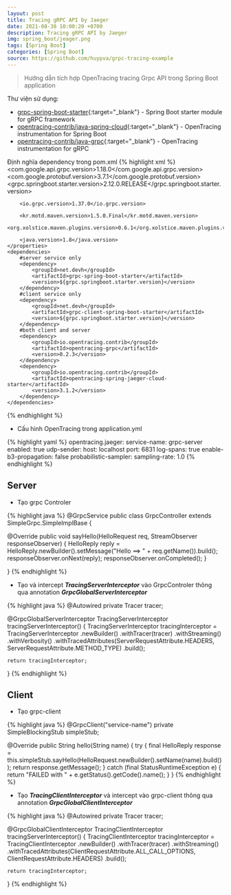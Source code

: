 ```yaml
---
layout: post
title: Tracing gRPC API by Jaeger
date: 2021-08-30 10:00:20 +0700
description: Tracing gRPC API by Jaeger
img: spring_boot/jeager.png
tags: [Spring Boot]
categories: [Spring Boot]
source: https://github.com/huypva/grpc-tracing-example
---
```


> Hướng dẫn tích hợp OpenTracing tracing Grpc API trong Spring Boot application 

Thư viện sử dụng:
- [grpc-spring-boot-starter](https://github.com/yidongnan/grpc-spring-boot-starter){:target="_blank"} - Spring Boot starter module for gRPC framework
- [opentracing-contrib/java-spring-cloud](https://github.com/opentracing-contrib/java-spring-cloud){:target="_blank"} - OpenTracing instrumentation for Spring Boot
- [opentracing-contrib/java-grpc](https://github.com/opentracing-contrib/java-grpc){:target="_blank"} - OpenTracing instrumentation for gRPC

Định nghĩa dependency trong pom.xml
{% highlight xml %}
    <properties>
        <com.google.api.grpc.version>1.18.0</com.google.api.grpc.version>
        <com.google.protobuf.version>3.7.1</com.google.protobuf.version>
        <grpc.springboot.starter.version>2.12.0.RELEASE</grpc.springboot.starter.version>

        <io.grpc.version>1.37.0</io.grpc.version>

        <kr.motd.maven.version>1.5.0.Final</kr.motd.maven.version>
        <org.xolstice.maven.plugins.version>0.6.1</org.xolstice.maven.plugins.version>

        <java.version>1.8</java.version>
    </properties>
    <dependencies>
        #server service only
        <dependency>
            <groupId>net.devh</groupId>
            <artifactId>grpc-spring-boot-starter</artifactId>
            <version>${grpc.springboot.starter.version}</version>
        </dependency>
        #client service only
        <dependency>
            <groupId>net.devh</groupId>
            <artifactId>grpc-client-spring-boot-starter</artifactId>
            <version>${grpc.springboot.starter.version}</version>
        </dependency>
        #both client and server
        <dependency>
            <groupId>io.opentracing.contrib</groupId>
            <artifactId>opentracing-grpc</artifactId>
            <version>0.2.3</version>
        </dependency>
        <dependency>
            <groupId>io.opentracing.contrib</groupId>
            <artifactId>opentracing-spring-jaeger-cloud-starter</artifactId>
            <version>3.1.2</version>
        </dependency>
    </dependencies>
{% endhighlight %}

- Cấu hình OpenTracing trong application.yml

{% highlight yaml %}
opentracing.jaeger:
  service-name: grpc-server
  enabled: true
  udp-sender:
    host: localhost
    port: 6831
  log-spans: true
  enable-b3-propagation: false
  probabilistic-sampler:
    sampling-rate: 1.0
{% endhighlight %} 

## Server

- Tạo grpc Controler

{% highlight java %}
@GrpcService
public class GrpcController extends SimpleGrpc.SimpleImplBase {
 
  @Override
  public void sayHello(HelloRequest req, StreamObserver<HelloReply> responseObserver) {
    HelloReply reply = HelloReply.newBuilder().setMessage("Hello ==> " + req.getName()).build();
    responseObserver.onNext(reply);
    responseObserver.onCompleted();
  }
 
}
{% endhighlight %} 

- Tạo và intercept ***TracingServerInterceptor*** vào GrpcControler thông qua annotation ***GrpcGlobalServerInterceptor***

{% highlight java %}
  @Autowired
  private Tracer tracer;
 
  @GrpcGlobalServerInterceptor
  TracingServerInterceptor tracingServerInterceptor() {
    TracingServerInterceptor tracingInterceptor = TracingServerInterceptor
      .newBuilder()
      .withTracer(tracer)
      .withStreaming()
      .withVerbosity()
      .withTracedAttributes(ServerRequestAttribute.HEADERS,
          ServerRequestAttribute.METHOD_TYPE)
      .build();
 
    return tracingInterceptor;
  }
{% endhighlight %}

## Client

- Tạo grpc-client

{% highlight java %}
  @GrpcClient("service-name")
  private SimpleBlockingStub simpleStub;
   
  @Override
  public String hello(String name) {
    try {
      final HelloReply response = this.simpleStub.sayHello(HelloRequest.newBuilder().setName(name).build());
      return response.getMessage();
    } catch (final StatusRuntimeException e) {
      return "FAILED with " + e.getStatus().getCode().name();
    }
  }
{% endhighlight %}

- Tạo ***TracingClientInterceptor*** và intercept vào grpc-client thông qua annotation ***GrpcGlobalClientInterceptor***

{% highlight java %}
  @Autowired
  private Tracer tracer;
 
  @GrpcGlobalClientInterceptor
  TracingClientInterceptor tracingServerInterceptor() {
    TracingClientInterceptor tracingInterceptor = TracingClientInterceptor
      .newBuilder()
      .withTracer(tracer)
      .withStreaming()
      .withTracedAttributes(ClientRequestAttribute.ALL_CALL_OPTIONS, ClientRequestAttribute.HEADERS)
      .build();
 
    return tracingInterceptor;
  }
{% endhighlight %}